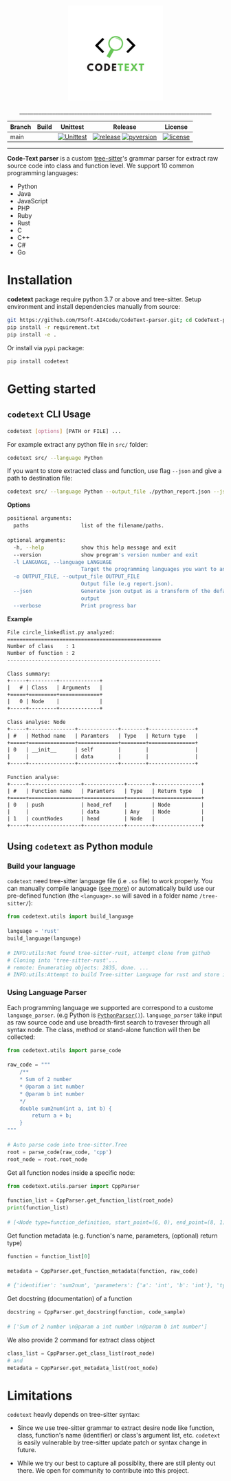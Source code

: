 <div align="center">

<p align="center">
  <img src="./asset/img/codetext_logo.png" width="220px" alt="logo">
</p>
______________________________________________________________________


<!-- Badge start -->
| Branch 	| Build 	| Unittest 	| Release 	| License 	|
|--------	|-------	|----------	|---------	|---------	|
| main   	|       	| [![Unittest](https://github.com/AI4Code-Research/CodeText-parser/actions/workflows/unittest.yml/badge.svg)](https://github.com/AI4Code-Research/CodeText-parser/actions/workflows/unittest.yml) | [![release](https://img.shields.io/pypi/v/codetext)](https://pypi.org/project/codetext/) [![pyversion](https://img.shields.io/pypi/pyversions/codetext)](https://pypi.org/project/codetext/)| [![license](https://img.shields.io/github/license/AI4Code-Research/CodeText-parser)](https://github.com/AI4Code-Research/CodeText-parser/blob/main/LICENSES.txt) |
<!-- Badge end -->
</div>

______________________________________________________________________

**Code-Text parser** is a custom [tree-sitter](https://github.com/tree-sitter)'s grammar parser for extract raw source code into class and function level. We support 10 common programming languages:
- Python
- Java
- JavaScript
- PHP
- Ruby
- Rust
- C
- C++
- C#
- Go

# Installation
**codetext** package require python 3.7 or above and tree-sitter. Setup environment and install dependencies manually from source:
```bash
git https://github.com/FSoft-AI4Code/CodeText-parser.git; cd CodeText-parser
pip install -r requirement.txt
pip install -e .
```

Or install via `pypi` package:
```bash
pip install codetext
```

# Getting started

## `codetext` CLI Usage
```bash
codetext [options] [PATH or FILE] ...
```

For example extract any python file in `src/` folder:
```bash
codetext src/ --language Python
```

If you want to store extracted class and function, use flag `--json` and give a path to destination file:
```bash
codetext src/ --language Python --output_file ./python_report.json --json
```

**Options**

```bash
positional arguments:
  paths                 list of the filename/paths.

optional arguments:
  -h, --help            show this help message and exit
  --version             show program's version number and exit
  -l LANGUAGE, --language LANGUAGE
                        Target the programming languages you want to analyze.
  -o OUTPUT_FILE, --output_file OUTPUT_FILE
                        Output file (e.g report.json).
  --json                Generate json output as a transform of the default
                        output
  --verbose             Print progress bar

```

**Example**
```
File circle_linkedlist.py analyzed:
==================================================
Number of class    : 1
Number of function : 2
--------------------------------------------------

Class summary:
+-----+---------+-------------+
|   # | Class   | Arguments   |
+=====+=========+=============+
|   0 | Node    |             |
+-----+---------+-------------+

Class analyse: Node
+-----+---------------+-------------+--------+---------------+
| #   | Method name   | Paramters   | Type   | Return type   |
+=====+===============+=============+========+===============+
| 0   | __init__      | self        |        |               |
|     |               | data        |        |               |
+-----+---------------+-------------+--------+---------------+

Function analyse:
+-----+-----------------+-------------+--------+---------------+
| #   | Function name   | Paramters   | Type   | Return type   |
+=====+=================+=============+========+===============+
| 0   | push            | head_ref    |        | Node          |
|     |                 | data        | Any    | Node          |
| 1   | countNodes      | head        | Node   |               |
+-----+-----------------+-------------+--------+---------------+
```

## Using `codetext` as Python module
### Build your language
`codetext` need tree-sitter language file (i.e `.so` file) to work properly. You can manually compile language ([see more](https://github.com/tree-sitter/py-tree-sitter#usage)) or automatically build use our pre-defined function (the `<language>.so` will saved in a folder name `/tree-sitter/`):
```python
from codetext.utils import build_language

language = 'rust'
build_language(language)

# INFO:utils:Not found tree-sitter-rust, attempt clone from github
# Cloning into 'tree-sitter-rust'...
# remote: Enumerating objects: 2835, done. ...
# INFO:utils:Attempt to build Tree-sitter Language for rust and store in .../tree-sitter/rust.so
```

### Using Language Parser
Each programming language we supported are correspond to a custome `language_parser`. (e.g Python is [`PythonParser()`](src/codetext/parser/python_parser.py#L11)). `language_parser` take input as raw source code and use breadth-first search to traveser through all syntax node. The class, method or stand-alone function will then be collected:

```python
from codetext.utils import parse_code

raw_code = """
    /**
    * Sum of 2 number
    * @param a int number
    * @param b int number
    */
    double sum2num(int a, int b) {
        return a + b;
    } 
"""

# Auto parse code into tree-sitter.Tree
root = parse_code(raw_code, 'cpp')
root_node = root.root_node
```

Get all function nodes inside a specific node:
```python
from codetext.utils.parser import CppParser

function_list = CppParser.get_function_list(root_node)
print(function_list)

# [<Node type=function_definition, start_point=(6, 0), end_point=(8, 1)>]

```

Get function metadata (e.g. function's name, parameters, (optional) return type)
```python
function = function_list[0]

metadata = CppParser.get_function_metadata(function, raw_code)

# {'identifier': 'sum2num', 'parameters': {'a': 'int', 'b': 'int'}, 'type': 'double'}
```
Get docstring (documentation) of a function
```python
docstring = CppParser.get_docstring(function, code_sample)

# ['Sum of 2 number \n@param a int number \n@param b int number']
```

We also provide 2 command for extract class object
```python
class_list = CppParser.get_class_list(root_node)
# and
metadata = CppParser.get_metadata_list(root_node)
```

# Limitations
`codetext` heavly depends on tree-sitter syntax:
- Since we use tree-sitter grammar to extract desire node like function, class, function's name (identifier) or class's argument list, etc. `codetext` is easily vulnerable by tree-sitter update patch or syntax change in future.

- While we try our best to capture all possiblity, there are still plenty out there. We open for community to contribute into this project.